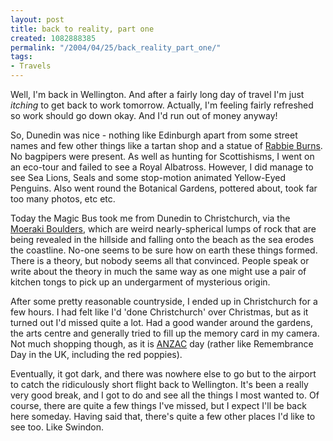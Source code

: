 ```yaml
---
layout: post
title: back to reality, part one
created: 1082888385
permalink: "/2004/04/25/back_reality_part_one/"
tags:
- Travels
---
```

Well, I'm back in Wellington.  And after a fairly long day of travel I'm just _itching_ to get back to work tomorrow.  Actually, I'm feeling fairly refreshed so work should go down okay.  And I'd run out of money anyway!

So, Dunedin was nice - nothing like Edinburgh apart from some street names and few other things like a tartan shop and a statue of [Rabbie Burns](http://www.rabbie-burns.com/).  No bagpipers were present.  As well as hunting for Scottishisms, I went on an eco-tour and failed to see a Royal Albatross.  However, I did manage to see Sea Lions, Seals and some stop-motion animated Yellow-Eyed Penguins.  Also went round the Botanical Gardens, pottered about, took far too many photos, etc etc.

Today the Magic Bus took me from Dunedin to Christchurch, via the [Moeraki Boulders](http://www.moeraki-nz.com/boulders.html), which are weird nearly-spherical lumps of rock that are being revealed in the hillside and falling onto the beach as the sea erodes the coastline.  No-one seems to be sure how on earth these things formed.  There is a theory, but nobody seems all that convinced.  People speak or write about the theory in much the same way as one might use a pair of kitchen tongs to pick up an undergarment of mysterious origin.

After some pretty reasonable countryside, I ended up in Christchurch for a few hours. I had felt like I'd 'done Christchurch' over Christmas, but as it turned out I'd missed quite a lot.  Had a good wander around the gardens, the arts centre and generally tried to fill up the memory card in my camera.  Not much shopping though, as it is [ANZAC](http://www.anzacday.org.au/) day (rather like Remembrance Day in the UK, including the red poppies).

Eventually, it got dark, and there was nowhere else to go but to the airport to catch the ridiculously short flight back to Wellington.  It's been a really very good break, and I got to do and see all the things I most wanted to.  Of course, there are quite a few things I've missed, but I expect I'll be back here someday.  Having said that, there's quite a few other places I'd like to see too.  Like Swindon.
